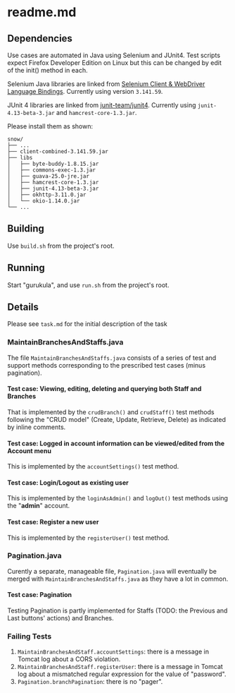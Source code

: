# readme.md

## Dependencies

Use cases are automated in Java using Selenium and JUnit4. Test scripts expect Firefox Developer Edition on Linux but this can be changed by edit of the init() method in each.

Selenium Java libraries are linked from [Selenium Client & WebDriver Language Bindings](https://www.seleniumhq.org/download/). Currently using version `3.141.59`.

JUnit 4 libraries are linked from [junit-team/junit4](https://github.com/junit-team/junit4/wiki/Download-and-Install). Currently using `junit-4.13-beta-3.jar` and `hamcrest-core-1.3.jar`.

Please  install them as shown:

```text
snow/
├── ...
├── client-combined-3.141.59.jar
├── libs
│   ├── byte-buddy-1.8.15.jar
│   ├── commons-exec-1.3.jar
│   ├── guava-25.0-jre.jar
│   ├── hamcrest-core-1.3.jar
│   ├── junit-4.13-beta-3.jar
│   ├── okhttp-3.11.0.jar
│   └── okio-1.14.0.jar
└── ...
```

## Building

Use `build.sh` from the project's root.

## Running

Start "gurukula", and use `run.sh` from the project's root.

## Details

Please see `task.md` for the initial description of the task

### MaintainBranchesAndStaffs.java

The file `MaintainBranchesAndStaffs.java` consists of a series of test and support methods corresponding to the prescribed test cases (minus pagination).

#### Test case: Viewing, editing, deleting and querying both Staff and Branches

That is implemented by the `crudBranch()` and `crudStaff()` test methods following the "CRUD model" (Create, Update, Retrieve, Delete) as indicated by inline comments.

#### Test case: Logged in account information can be viewed/edited from the Account menu

This is implemented by the `accountSettings()` test method.

#### Test case: Login/Logout as existing user

This is implemented by the `loginAsAdmin()` and `logOut()` test methods using the "**admin**" account.

#### Test case: Register a new user

This is implemented by the `registerUser()` test method.

### Pagination.java

Curently a separate, manageable file, `Pagination.java` will eventually be merged with `MaintainBranchesAndStaffs.java` as they have a lot in common.

#### Test case: Pagination

Testing Pagination is partly implemented for Staffs (TODO: the Previous and Last buttons' actions) and Branches.

### Failing Tests

1. `MaintainBranchesAndStaff.accountSettings`: there is a message in Tomcat log about a CORS violation.
1. `MaintainBranchesAndStaff.registerUser`: there is a message in Tomcat log about a mismatched regular expression for the value of "password".
1. `Pagination.branchPagination`: there is no "pager".
